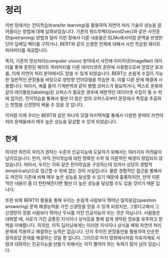 # 정리

이번 장에서는 전이학습(transfer learning)을 활용하여 자연어 처리 기술의 성능을 끌어올리는 방법에 대해 살펴보았습니다. 기존의 워드투벡터(word2vec)와 같은 사전훈련(pretraining) 방법과 달리 이번 장에서 다룬 내용들은 ELMo에서처럼 문맥을 반영한 단어 임베딩 벡터를 구하거나, BERT와 같이 신경망 전체에 대해서 사전 학습된 웨이트 파라미터를 제공합니다.

특히, 기존의 영상처리(computer vision) 분야에서 사전에 이미지넷(ImageNet) 데이터를 통해 훈련된 웨이트 파라미터를 다른 데이터셋의 훈련에 사용함으로써 얻었던 효과를, 이제 자연어 처리 분야에서도 얻을 수 있게 되었습니다. BERT는 손쉽게 수집이 가능한 일반적인 문장들을 바탕으로 양방향 언어모델을 학습한 후, 이를 다른 문제 해결에 사용합니다. 따라서, 예를 들어 기계번역과 같이 병렬 코퍼스가 필요하거나, 텍스트 분류와 같이 레이블링(labeling)된 코퍼스가 필요한 경우에 제한적인 데이터셋 수집이 될 수 밖에 없지만, 전이학습을 통해서 훨씬 더 많은 양의 코퍼스로부터 문장에서 특징을 추출하는 방법을 신경망이 배울 수 있을 것 입니다.

이처럼 이제 우리는 BERT와 같은 하나의 모델 아키텍쳐를 통해서 다양한 분야의 자연어 처리 문제들에서 매우 높은 성능을 달성할 수 있게 되었습니다.

## 한계

하지만 여전히 우리가 원하는 수준의 인공지능에 도달하기 위해서는 여러가지 어려움이 남아있습니다. 먼저, 아직 전이학습에 대한 명확한 수학 및 이론적인 배경이 정립되지 않았습니다. 따라서, 우리는 이와 같은 전이학습을 구성하는데 있어서 상당히 경험적(empirically)으로 접근할 수 밖에 없는 것이 사실입니다. 물론 경험적인 접근을 통해서도 여전히 기존에 비해 매우 높은 성능을 달성할 수 있기 때문에 훌륭하지만, 만약 이론적인 내용이 좀 더 탄탄해진다면 훨씬 더 높은 성능을 달성할 수도 있을 것이기 때문 입니다.

또한 비록 BERT의 활용을 통해 우리는 손쉽게 사람보다 뛰어난 질의응답(question answering) 문제 해결능력을 가진 신경망을 얻을 수 있게 되었지만, 그렇다고해서 그 신경망이 정말 사람보다 뛰어난 두뇌를 가진 인공지능이 되는 것은 아닙니다. 사람들은 대화할 때, 서로가 가진 공통된 지식이나 상식등을 통해 쉽게 생략된 정보를 유추하고 문맥을 이해합니다. 하지만, 아직 딥러닝에게는 이러한 지식이나 상식을 배워 자연어 처리 문제에 적용하고 해결하는 능력은 없습니다. 단지 주어진 문장들만을 활용하여 단순한 질의응답 문제를 해결하는 것일 뿐 입니다. 그러므로 마치 영화에서처럼 자유자재로 사람과 대화하는 인공지능을 만들기 위해서는 아직 풀어야 하는 숙제가 많이 남아 있습니다.
